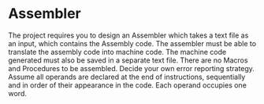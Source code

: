 # Assembler

The project requires you to design an Assembler which takes a text file as an input, which contains the Assembly code. The assembler must be able to translate the assembly code into machine code. The machine code generated must also be saved in a separate text file.
There are no Macros and Procedures to be assembled. Decide your own error reporting strategy. Assume all operands are declared at the end of instructions, sequentially and in order of their appearance in the code. Each operand occupies one word.
